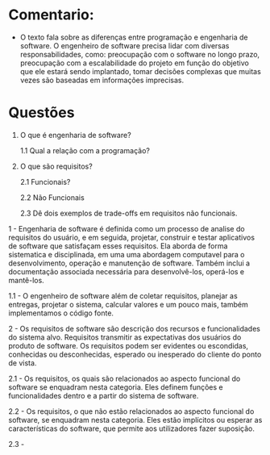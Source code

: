 # Comentario:
- O texto fala sobre as diferenças entre programação e engenharia de software.
O engenheiro de software precisa lidar com diversas responsabilidades, como: preocupação com o software no longo prazo, preocupação com a escalabilidade do projeto
em função do objetivo que ele estará sendo implantado, tomar decisões complexas que muitas vezes são baseadas em informações imprecisas.


# Questões

1. O que é engenharia de software?

    1.1 Qual a relação com a programação?
  
2. O que são requisitos?

    2.1 Funcionais?
  
    2.2 Não Funcionais
  
    2.3 Dê dois exemplos de trade-offs em requisitos não funcionais.
    
    
1 - Engenharia de software é definida como um processo de analise do requisitos do usuário, e em seguida, projetar, construir e testar aplicativos de software que satisfaçam esses requisitos. Ela aborda de forma sistematica e disciplinada, em uma uma abordagem computavel para o desenvolvimento, operação e manutenção de software. Também inclui a documentação associada necessária para desenvolvê-los, operá-los e mantê-los.

1.1 - O engenheiro de software além de coletar requisitos, planejar as entregas, projetar o sistema, calcular valores e um pouco mais, também implementamos o código fonte.

2 - Os requisitos de software são descrição dos recursos e funcionalidades do sistema alvo. Requisitos transmitir as expectativas dos usuários do produto de software. Os requisitos podem ser evidentes ou escondidas, conhecidas ou desconhecidas, esperado ou inesperado do cliente do ponto de vista.

2.1 - Os requisitos, os quais são relacionados ao aspecto funcional do software se enquadram nesta categoria. Eles definem funções e funcionalidades dentro e a partir do sistema de software.

2.2 - Os requisitos, o que não estão relacionados ao aspecto funcional do software, se enquadram nesta categoria. Eles estão implícitos ou esperar as características do software, que permite aos utilizadores fazer suposição.

2.3 - 
